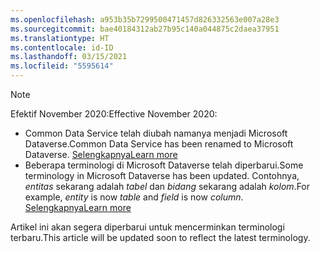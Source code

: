 ```yaml
---
ms.openlocfilehash: a953b35b7299500471457d826332563e007a28e3
ms.sourcegitcommit: bae40184312ab27b95c140a044875c2daea37951
ms.translationtype: HT
ms.contentlocale: id-ID
ms.lasthandoff: 03/15/2021
ms.locfileid: "5595614"
---
```

> [!NOTE]
> <span data-ttu-id="b868c-101">Efektif November 2020:</span><span class="sxs-lookup"><span data-stu-id="b868c-101">Effective November 2020:</span></span>
> - <span data-ttu-id="b868c-102">Common Data Service telah diubah namanya menjadi Microsoft Dataverse.</span><span class="sxs-lookup"><span data-stu-id="b868c-102">Common Data Service has been renamed to Microsoft Dataverse.</span></span> [<span data-ttu-id="b868c-103">Selengkapnya</span><span class="sxs-lookup"><span data-stu-id="b868c-103">Learn more</span></span>](https://aka.ms/PAuAppBlog)
> - <span data-ttu-id="b868c-104">Beberapa terminologi di Microsoft Dataverse telah diperbarui.</span><span class="sxs-lookup"><span data-stu-id="b868c-104">Some terminology in Microsoft Dataverse has been updated.</span></span> <span data-ttu-id="b868c-105">Contohnya, *entitas* sekarang adalah *tabel* dan *bidang* sekarang adalah *kolom*.</span><span class="sxs-lookup"><span data-stu-id="b868c-105">For example, *entity* is now *table* and *field* is now *column*.</span></span> [<span data-ttu-id="b868c-106">Selengkapnya</span><span class="sxs-lookup"><span data-stu-id="b868c-106">Learn more</span></span>](/powerapps/maker/data-platform/data-platform-intro)
>
> <span data-ttu-id="b868c-107">Artikel ini akan segera diperbarui untuk mencerminkan terminologi terbaru.</span><span class="sxs-lookup"><span data-stu-id="b868c-107">This article will be updated soon to reflect the latest terminology.</span></span>